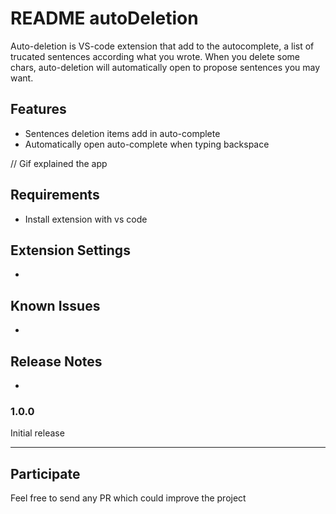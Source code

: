 # README autoDeletion

Auto-deletion is VS-code extension that add to the autocomplete, a list of trucated sentences according what you wrote. When you delete some chars, auto-deletion will automatically open to propose sentences you may want.

## Features

- Sentences deletion items add in auto-complete 
- Automatically open auto-complete when typing backspace

// Gif explained the app

## Requirements

- Install extension with vs code

## Extension Settings

- 

## Known Issues

-

## Release Notes

- 

### 1.0.0

Initial release


-----------------------------------------------------------------------------------------------------------

## Participate

Feel free to send any PR which could improve the project
